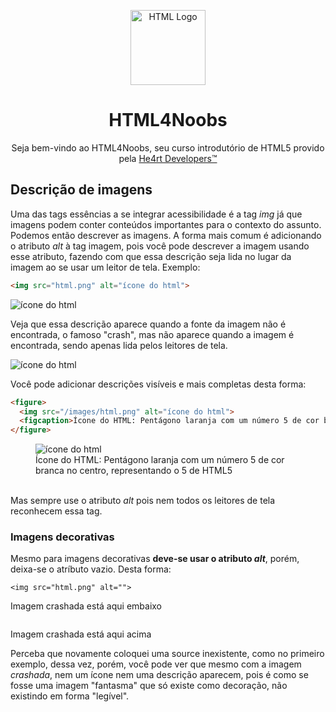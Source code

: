 <p align="center">
  <img src="/images//html.png" alt="HTML Logo" width="120px">
</p>
<h1 align="center">HTML4Noobs</h1>
<p align="center">Seja bem-vindo ao HTML4Noobs, seu curso introdutório de HTML5 provido pela <a href="https://heartdevs.com/" target="_blank">He4rt Developers&trade;</a></p>

<h2>Descrição de imagens</h2>
<p>Uma das tags essências a se integrar acessibilidade é a tag <em>img</em> já que imagens podem conter conteúdos importantes para o contexto do assunto. Podemos então descrever
as imagens. A forma mais comum é adicionando o atributo <em>alt</em> à tag imagem, pois você pode descrever a imagem usando esse atributo, fazendo com que essa descrição seja 
lida no lugar da imagem ao se usar um leitor de tela. Exemplo:</p>

```html
<img src="html.png" alt="ícone do html">
```

<img src="html.png" alt="ícone do html">
<p>Veja que essa descrição aparece quando a fonte da imagem não é encontrada, o famoso "crash", mas não aparece quando a imagem é encontrada, sendo apenas lida pelos leitores
de tela.</p>

<img src="/images/html.png" alt="ícone do html">

<p>Você pode adicionar descrições visíveis e mais completas desta forma:</p>

```html
<figure>
  <img src="/images/html.png" alt="ícone do html">
  <figcaption>Ícone do HTML: Pentágono laranja com um número 5 de cor branca no centro, representando o 5 de HTML5</figcaption>
</figure>
```
<figure>
  <img src="/images/html.png" alt="ícone do html">
  <figcaption>Ícone do HTML: Pentágono laranja com um número 5 de cor branca no centro, representando o 5 de HTML5</figcaption>
</figure>
<p></br>Mas sempre use o atributo <em>alt</em> pois nem todos os leitores de tela reconhecem essa tag.</p>

<h3>Imagens decorativas</h3>
<p>Mesmo para imagens decorativas <b>deve-se usar o atributo <em>alt</em></b>, porém, deixa-se o atríbuto vazio. Desta forma:</p>

```
<img src="html.png" alt="">
```
<p>Imagem crashada está aqui embaixo</p>
<img src="html.png" alt="">
<p>Imagem crashada está aqui acima</p>

<p>Perceba que novamente coloquei uma source inexistente, como no primeiro exemplo, dessa vez, porém, você pode ver que mesmo com a imagem <em>crashada</em>, nem um ícone nem 
uma descrição aparecem, pois é como se fosse uma imagem "fantasma" que só existe como decoração, não existindo em forma "legível".</p>
